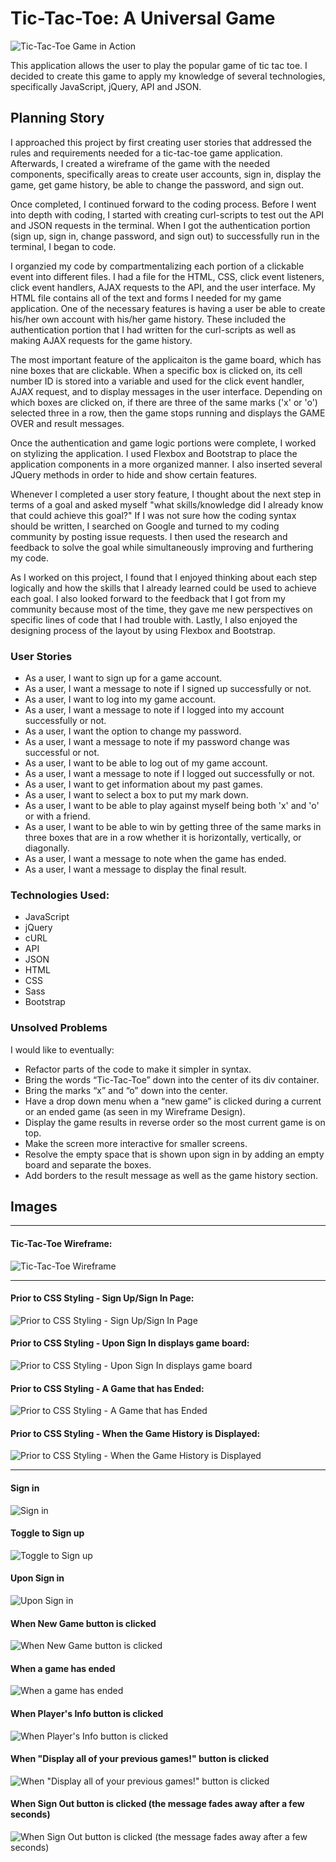 # Tic-Tac-Toe: A Universal Game

![Tic-Tac-Toe Game in Action](https://i.imgur.com/EJq00df.png)

This application allows the user to play the popular game of tic tac toe. I decided to create this game to apply my knowledge of several technologies, specifically JavaScript, jQuery, API and JSON.

## Planning Story

I approached this project by first creating user stories that addressed the rules and requirements needed for a tic-tac-toe game application. Afterwards, I created a wireframe of the game with the needed components, specifically areas to create user accounts, sign in, display the game, get game history, be able to change the password, and sign out.

Once completed, I continued forward to the coding process. Before I went into depth with coding, I started with creating curl-scripts to test out the API and JSON requests in the terminal. When I got the authentication portion (sign up, sign in, change password, and sign out) to successfully run in the terminal, I began to code.

I organzied my code by compartmentalizing each portion of a clickable event into different files. I had a file for the HTML, CSS, click event listeners, click event handlers, AJAX requests to the API, and the user interface. My HTML file contains all of the text and forms I needed for my game application. One of the necessary features is having a user be able to create his/her own account with his/her game history. These included the authentication portion that I had written for the curl-scripts as well as making AJAX requests for the game history.

The most important feature of the applicaiton is the game board, which has nine boxes that are clickable. When a specific box is clicked on, its cell number ID is stored into a variable and used for the click event handler, AJAX request, and to display messages in the user interface. Depending on which boxes are clicked on, if there are three of the same marks ('x' or 'o') selected three in a row, then the game stops running and displays the GAME OVER and result messages.

Once the authentication and game logic portions were complete, I worked on stylizing the application. I used Flexbox and Bootstrap to place the application components in a more organized manner. I also inserted several JQuery methods in order to hide and show certain features.

Whenever I completed a user story feature, I thought about the next step in terms of a goal and asked myself "what skills/knowledge did I already know that could achieve this goal?" If I was not sure how the coding syntax should be written, I searched on Google and turned to my coding community by posting issue requests. I then used the research and feedback to solve the goal while simultaneously improving and furthering my code.

As I worked on this project, I found that I enjoyed thinking about each step logically and how the skills that I already learned could be used to achieve each goal. I also looked forward to the feedback that I got from my community because most of the time, they gave me new perspectives on specific lines of code that I had trouble with. Lastly, I also enjoyed the designing process of the layout by using Flexbox and Bootstrap.

### User Stories
- As a user, I want to sign up for a game account.
- As a user, I want a message to note if I signed up successfully or not.
- As a user, I want to log into my game account.
- As a user, I want a message to note if I logged into my account successfully or not.
- As a user, I want the option to change my password.
- As a user, I want a message to note if my password change was successful or not.
- As a user, I want to be able to log out of my game account.
- As a user, I want a message to note if I logged out successfully or not.
- As a user, I want to get information about my past games.
- As a user, I want to select a box to put my mark down.
- As a user, I want to be able to play against myself being both 'x' and 'o' or with a friend.
- As a user, I want to be able to win by getting three of the same marks in three boxes that are in a row whether it is horizontally, vertically, or diagonally.
- As a user, I want a message to note when the game has ended.
- As a user, I want a message to display the final result.

### Technologies Used:
- JavaScript
- jQuery
- cURL
- API
- JSON
- HTML
- CSS
- Sass
- Bootstrap

### Unsolved Problems
I would like to eventually:
- Refactor parts of the code to make it simpler in syntax.
- Bring the words “Tic-Tac-Toe” down into the center of its div container.
- Bring the marks “x” and “o” down into the center.
- Have a drop down menu when a “new game” is clicked during a current or an ended game (as seen in my Wireframe Design).
- Display the game results in reverse order so the most current game is on top.
- Make the screen more interactive for smaller screens.
- Resolve the empty space that is shown upon sign in by adding an empty board and separate the boxes.
- Add borders to the result message as well as the game history section.

## Images

---

#### Tic-Tac-Toe Wireframe:

![Tic-Tac-Toe Wireframe](https://i.imgur.com/dfkFLjo.png)

---

#### Prior to CSS Styling - Sign Up/Sign In Page:

![Prior to CSS Styling - Sign Up/Sign In Page](https://i.imgur.com/OWFu7lO.png)


#### Prior to CSS Styling - Upon Sign In displays game board:

![Prior to CSS Styling - Upon Sign In displays game board](https://i.imgur.com/aGfI81f.png)


#### Prior to CSS Styling - A Game that has Ended:

![Prior to CSS Styling - A Game that has Ended](https://i.imgur.com/mMGoHsg.png)


#### Prior to CSS Styling - When the Game History is Displayed:

![Prior to CSS Styling - When the Game History is Displayed](https://i.imgur.com/YN6PXJT.png)

---

#### Sign in

![Sign in](https://i.imgur.com/XTSPMEH.png)


#### Toggle to Sign up

![Toggle to Sign up](https://i.imgur.com/ELJColu.png)


#### Upon Sign in

![Upon Sign in](https://i.imgur.com/joSVwes.png)


#### When New Game button is clicked

![When New Game button is clicked](https://i.imgur.com/oIM4GXR.png)


#### When a game has ended

![When a game has ended](https://i.imgur.com/UYaNZuQ.png)


#### When Player's Info button is clicked

![When Player's Info button is clicked](https://i.imgur.com/ZuAy0CT.png)


#### When "Display all of your previous games!" button is clicked

![When "Display all of your previous games!" button is clicked](https://i.imgur.com/bFKasgJ.png)


#### When Sign Out button is clicked (the message fades away after a few seconds)

![When Sign Out button is clicked (the message fades away after a few seconds)](https://i.imgur.com/uPuN9rm.png)
